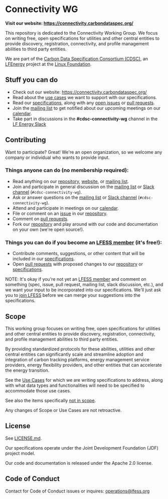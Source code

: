 # Connectivity WG

**Visit our website: https://connectivity.carbondataspec.org/**

This repository is dedicated to the Connectivity Working Group. We focus on writing free, open specifications for utilities and other central entities to provide discovery, registration, connectivity, and profile management abilities to third party entities.

We are part of the [Carbon Data Specification Consortium (CDSC)](https://carbondataspec.org/), an [LFEnergy](https://www.lfenergy.org/) project at the [Linux Foundation](https://www.linuxfoundation.org/projects).

## Stuff you can do

* Check out our website: https://connectivity.carbondataspec.org/
* Read about the [use cases](https://connectivity.carbondataspec.org/use-cases) we want to support with our specifications.
* Read our [specifications](https://connectivity.carbondataspec.org/specs), along with any [open issues](https://github.com/carbon-data-specification/Connectivity/issues) or [pull requests](https://github.com/carbon-data-specification/Connectivity/pulls).
* Join the [mailing list](https://lists.lfenergy.org/g/cdsc-connectivity-wg) to get notified about our upcoming meetings on our [calendar](https://lists.lfenergy.org/g/cdsc-connectivity-wg/calendar).
* Take part in discussions in the **#cdsc-connectivity-wg** channel in the [LF Energy Slack](https://slack.lfenergy.org)

## Contributing

Want to participate? Great! We're an open organization, so we welcome any company or individual who wants to provide input.

### Things anyone can do (no membership required):

* Read anything on our [repository](https://github.com/carbon-data-specification/Connectivity), [website](https://connectivity.carbondataspec.org/), or [mailing list](https://lists.lfenergy.org/g/cdsc-connectivity-wg).
* Join and participate in general discussion on the [mailing list](https://lists.lfenergy.org/g/cdsc-connectivity-wg) or [Slack channel](https://slack.lfenergy.org) (`#cdsc-connectivity-wg`).
* Ask or answer questions on the [mailing list](https://lists.lfenergy.org/g/cdsc-connectivity-wg) or [Slack channel](https://slack.lfenergy.org) (`#cdsc-connectivity-wg`).
* Attend and participate in meetings on our [calendar](https://lists.lfenergy.org/g/cdsc-connectivity-wg/calendar).
* File or comment on an [issue](https://github.com/carbon-data-specification/Connectivity/issues) in our [repository](https://github.com/carbon-data-specification/Connectivity).
* Comment on [pull requests](https://github.com/carbon-data-specification/Connectivity/pulls).
* Fork our [repository](https://github.com/carbon-data-specification/Connectivity) and play around with our code and documentation on your own (we're open source!).

### Things you can do if you become an [LFESS member](https://connectivity.carbondataspec.org/lfess) (it's free!):

* Contribute comments, suggestions, or other content that will be included in our [specifications](https://connectivity.carbondataspec.org/specs).
* Open [pull requests](https://github.com/carbon-data-specification/Connectivity/pulls) with proposed changes to our [repository](https://github.com/carbon-data-specification/Connectivity) or [specifications](https://connectivity.carbondataspec.org/specs).

NOTE: It's okay if you're not yet an [LFESS member](https://connectivity.carbondataspec.org/lfess) and comment on something (spec, issue, pull request, mailing list, slack discussion, etc.), and we want your input to be incorporated into our specifications. We'll just ask you to [join LFESS](https://connectivity.carbondataspec.org/lfess#join) before we can merge your suggestions into the specifications.

## Scope

This working group focuses on writing free, open specifications for utilities and other central entities to provide discovery, registration, connectivity, and profile management abilities to third party entities.

By providing standardized protocols for these abilities, utilities and other central entities can significantly scale and streamline adoption and integration of carbon tracking platforms, energy management service providers, energy flexibility providers, and other entities that can accelerate the energy transition.

See the [Use Cases](https://connectivity.carbondataspec.org/use-cases) for which we are writing specifications to address, along with what data types and functionalities will need to be specified to accommodate those use cases.

See also the items specifically [not in scope](https://connectivity.carbondataspec.org/use-cases#not-in-scope).

Any changes of Scope or Use Cases are not retroactive.

## License

See [LICENSE.md](https://github.com/carbon-data-specification/Connectivity/blob/main/LICENSE.md).

Our specifications operate under the Joint Development Foundation (JDF) project model.

Our code and documentation is released under the Apache 2.0 license.

## Code of Conduct

Contact for Code of Conduct issues or inquires: operations@lfess.org

